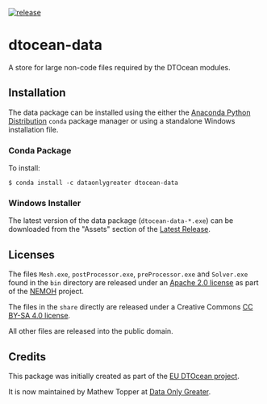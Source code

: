 [![release](https://img.shields.io/github/release/DTOcean/dtocean-data.svg)](https://github.com/DTOcean/dtocean-data/releases/latest)

# dtocean-data

A store for large non-code files required by the DTOcean modules.

## Installation

The data package can be installed using the either the [Anaconda Python
Distribution](https://www.anaconda.com/distribution/) `conda` package 
manager or using a standalone Windows installation file.

### Conda Package

To install:

```
$ conda install -c dataonlygreater dtocean-data
```

### Windows Installer

The latest version of the data package (`dtocean-data-*.exe`) can be downloaded 
from the "Assets" section of the [Latest Release](
https://github.com/DTOcean/dtocean-data/releases/latest).

## Licenses

The files `Mesh.exe`, `postProcessor.exe`, `preProcessor.exe` and `Solver.exe`
found in the `bin` directory are released under an [Apache 2.0 license](
https://www.apache.org/licenses/LICENSE-2.0) as part of the [NEMOH](
https://github.com/LHEEA/Nemoh) project.

The files in the `share` directly are released under a Creative Commons
[CC BY-SA 4.0 license](https://creativecommons.org/licenses/by-sa/4.0/).

All other files are released into the public domain.

## Credits

This package was initially created as part of the [EU DTOcean project](
https://www.dtoceanplus.eu/About-DTOceanPlus/History).

It is now maintained by Mathew Topper at [Data Only Greater](
https://www.dataonlygreater.com/).

